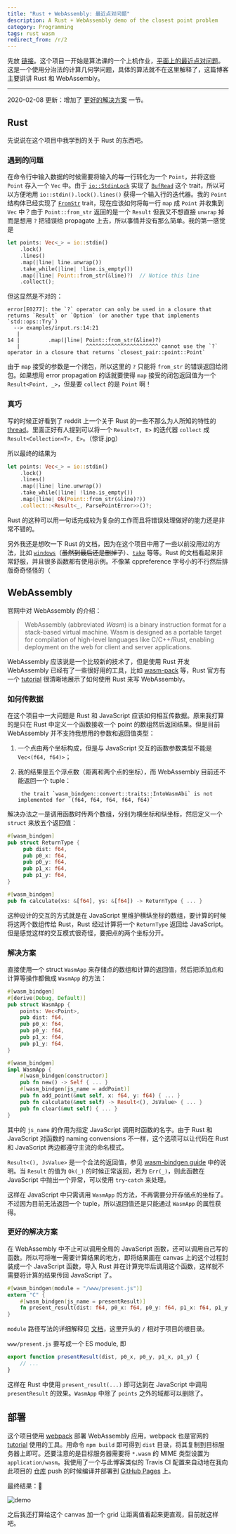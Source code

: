 ```yaml
---
title: "Rust + WebAssembly: 最近点对问题"
description: A Rust + WebAssembly demo of the closest point problem
category: Programming
tags: rust wasm
redirect_from: /r/2
---
```


先放 [链接][gh-pages]。这个项目一开始是算法课的一个上机作业，[平面上的最近点对问题]。这是一个使用分治法的计算几何学问题，具体的算法就不在这里解释了，这篇博客主要讲讲 Rust 和 WebAssembly。

[平面上的最近点对问题]: https://en.wikipedia.org/wiki/Closest_pair_of_points_problem

---

2020-02-08 更新：增加了 [更好的解决方案](#更好的解决方案) 一节。

## Rust
先说说在这个项目中我学到的关于 Rust 的东西吧。

### 遇到的问题
在命令行中输入数据的时候需要将输入的每一行转化为一个 `Point`，并将这些 `Point` 存入一个 `Vec` 中。由于 [`io::StdinLock`] 实现了 [`BufRead`] 这个 trait，所以可以方便地用 `io::stdin().lock().lines()` 获得一个输入行的迭代器。我的 `Point` 结构体已经实现了 [`FromStr`] trait，现在应该如何将每一行 `map` 成 `Point` 并收集到 `Vec` 中？由于 `Point::from_str` 返回的是一个 `Result` 但我又不想直接 `unwrap` 掉而是想用 `?` 把错误给 propagate 上去，所以事情并没有那么简单。我的第一感觉是
```rust
let points: Vec<_> = io::stdin()
    .lock()
    .lines()
    .map(|line| line.unwrap())
    .take_while(|line| !line.is_empty())
    .map(|line| Point::from_str(&line)?)  // Notice this line
    .collect();
```

但这显然是不对的：

    error[E0277]: the `?` operator can only be used in a closure that returns `Result` or `Option` (or another type that implements `std::ops::Try`)
      --> examples/input.rs:14:21
       |
    14 |         .map(|line| Point::from_str(&line)?)
       |                     ^^^^^^^^^^^^^^^^^^^^^^^ cannot use the `?` operator in a closure that returns `closest_pair::point::Point`

由于 `map` 接受的参数是一个闭包，所以这里的 `?` 只能将 `from_str` 的错误返回给闭包。如果想用 error propagation 的话就要使得 `map` 接受的闭包返回值为一个 `Result<Point, _>`，但是要 `collect` 的是 `Point` 啊！

### 真巧
写的时候正好看到了 reddit 上一个关于 Rust 的一些不那么为人所知的特性的 [thread]。里面正好有人提到可以将一个 `Result<T, E>` 的迭代器 `collect` 成 `Result<Collection<T>, E>`。（惊讶.jpg）

所以最终的结果为
```rust
let points: Vec<_> = io::stdin()
    .lock()
    .lines()
    .map(|line| line.unwrap())
    .take_while(|line| !line.is_empty())
    .map(|line| Ok(Point::from_str(&line)?))
    .collect::<Result<_, ParsePointError>>()?;
```

Rust 的这种可以用一句话完成较为复杂的工作而且将错误处理做好的能力还是非常不错的。

另外我还是想吹一下 Rust 的文档，因为在这个项目中用了一些以前没用过的方法，比如 [`windows`]（~~虽然到最后还是删掉了~~）、[`take`] 等等。Rust 的文档看起来非常舒服，并且很多函数都有使用示例。不像某 cppreference 字号小的不行然后排版奇奇怪怪的（

[thread]: https://www.reddit.com/r/rust/comments/do186h/can_you_share_some_lesser_known_rust_features/
[`io::StdinLock`]: https://doc.rust-lang.org/std/io/struct.StdinLock.html
[`BufRead`]: https://doc.rust-lang.org/std/io/trait.BufRead.html
[`FromStr`]: https://doc.rust-lang.org/std/str/trait.FromStr.html
[`windows`]: https://doc.rust-lang.org/std/primitive.slice.html#method.windows
[`take`]: https://doc.rust-lang.org/std/iter/trait.Iterator.html#method.take

## WebAssembly
官网中对 WebAssembly 的介绍：

> WebAssembly (abbreviated *Wasm*) is a binary instruction format for a stack-based virtual machine. Wasm is designed as a portable target for compilation of high-level languages like C/C++/Rust, enabling deployment on the web for client and server applications.

WebAssembly 应该说是一个比较新的技术了，但是使用 Rust 开发 WebAssembly 已经有了一些很好用的工具，比如 [wasm-pack] 等，Rust 官方有一个 [tutorial] 很清晰地展示了如何使用 Rust 来写 WebAssembly。

[wasm-pack]: https://rustwasm.github.io/wasm-pack/

### 如何传数据
在这个项目中一大问题是 Rust 和 JavaScript 应该如何相互传数据。原来我打算的是只在 Rust 中定义一个函数接收一个 point 的数组然后返回结果。但是目前 WebAssembly 并不支持我想用的参数和返回值类型：

1. 一个点由两个坐标构成，但是与 JavaScript 交互的函数参数类型不能是 `Vec<(f64, f64)>`；
2. 我的结果是五个浮点数（距离和两个点的坐标），而 WebAssembly 目前还不能返回一个 tuple：

        the trait `wasm_bindgen::convert::traits::IntoWasmAbi` is not implemented for `(f64, f64, f64, f64, f64)`

解决办法之一是调用函数时传两个数组，分别为横坐标和纵坐标，然后定义一个 `struct` 来放五个返回值：
```rust
#[wasm_bindgen]
pub struct ReturnType {
     pub dist: f64,
     pub p0_x: f64,
     pub p0_y: f64,
     pub p1_x: f64,
     pub p1_y: f64,
}

#[wasm_bindgen]
pub fn calculate(xs: &[f64], ys: &[f64]) -> ReturnType { ... }
```
这种设计的交互的方式就是在 JavaScript 里维护横纵坐标的数组，要计算的时候将这两个数组传给 Rust，Rust 经过计算将一个 `ReturnType` 返回给 JavaScript。但是感觉这样的交互模式很奇怪，要把点的两个坐标分开。

### 解决方案
直接使用一个 struct `WasmApp` 来存储点的数组和计算的返回值，然后把添加点和计算等操作都做成 `WasmApp` 的方法：
```rust
#[wasm_bindgen]
#[derive(Debug, Default)]
pub struct WasmApp {
    points: Vec<Point>,
    pub dist: f64,
    pub p0_x: f64,
    pub p0_y: f64,
    pub p1_x: f64,
    pub p1_y: f64,
}

#[wasm_bindgen]
impl WasmApp {
    #[wasm_bindgen(constructor)]
    pub fn new() -> Self { ... }
    #[wasm_bindgen(js_name = addPoint)]
    pub fn add_point(&mut self, x: f64, y: f64) { ... }
    pub fn calculate(&mut self) -> Result<(), JsValue> { ... }
    pub fn clear(&mut self) { ... }
}
```
其中的 `js_name` 的作用为指定 JavaScript 调用时函数的名字。由于 Rust 和 JavaScript 对函数的 naming convensions 不一样，这个选项可以让代码在 Rust 和 JavaScript 两边都遵守主流的命名模式。

`Result<(), JsValue>` 是一个合法的返回值，参见 [wasm-bindgen guide] 中的说明。当 `Result` 的值为 `Ok(_)` 的时候正常返回，若为 `Err(_)`，则此函数在 JavaScript 中抛出一个异常，可以使用 `try`-`catch` 来处理。

这样在 JavaScript 中只需调用 `WasmApp` 的方法，不再需要分开存储点的坐标了。不过因为目前无法返回一个 tuple，所以返回值还是只能通过 `WasmApp` 的属性获得。

[wasm-bindgen guide]: https://rustwasm.github.io/docs/wasm-bindgen/reference/types/result.html

### 更好的解决方案
在 WebAssembly 中不止可以调用全局的 JavaScript 函数，还可以调用自己写的函数。所以可将唯一需要计算结果的地方，即将结果画在 canvas 上的这个过程封装成一个 JavaScript 函数，导入 Rust 并在计算完毕后调用这个函数，这样就不需要将计算的结果传回 JavaScript 了。
```rust
#[wasm_bindgen(module = "/www/present.js")]
extern "C" {
    #[wasm_bindgen(js_name = presentResult)]
    fn present_result(dist: f64, p0_x: f64, p0_y: f64, p1_x: f64, p1_y: f64);
}
```
`module` 路径写法的详细解释见 [文档][module-path]，这里开头的 `/` 相对于项目的根目录。

`www/present.js` 要写成一个 ES module, 即
```javascript
export function presentResult(dist, p0_x, p0_y, p1_x, p1_y) {
    // ...
}
```
这样在 Rust 中使用 `present_result(...)` 即可达到在 JavaScript 中调用 `presentResult` 的效果。`WasmApp` 中除了 `points` 之外的域都可以删除了。

[module-path]: https://rustwasm.github.io/docs/wasm-bindgen/reference/js-snippets.html

## 部署
这个项目使用 [webpack] 部署 WebAssembly 应用，webpack 也是官网的 [tutorial] 使用的工具。用命令 `npm build` 即可得到 `dist` 目录，将其复制到目标服务器上即可。还要注意的是目标服务器需要将 `*.wasm` 的 MIME 类型设置为 `application/wasm`。我使用了一个与此博客类似的 Travis CI 配置来自动地在我向此项目的 [仓库][repo] push 的时候编译并部署到 [GitHub Pages][gh-pages] 上。

最终结果：🎉

![demo](/images/2-rust-wasm-cp/demo.png)

之后我还打算给这个 canvas 加一个 grid 让距离值看起来更直观，目前就这样吧。

[webpack]: https://webpack.js.org/
[tutorial]: https://rustwasm.github.io/docs/book/
[repo]: https://github.com/weirane/closest-pair-wasm
[gh-pages]: https://weirane.github.io/closest-pair-wasm/
